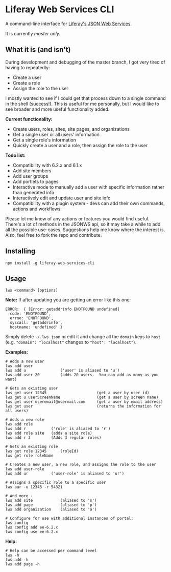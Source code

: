 # Liferay Web Services CLI
A command-line interface for [Liferay's JSON Web Services](https://www.liferay.com/api/jsonws).

It is currently *master only*.

## What it is (and isn't)
During development and debugging of the master branch, I got very tired of having to repeatedly:
- Create a user
- Create a role
- Assign the role to the user

I mostly wanted to see if I could get that process down to a single command in the shell (success!). This is useful for me personally, but I would like to see broader and more useful functionality added.

**Current functionality:**
- Create users, roles, sites, site pages, and organizations
- Get a single user or all users' information
- Get a single role's information
- Quickly create a user and a role, then assign the role to the user

**Todo list:**
- Compatibility with 6.2.x and 6.1.x
- Add site members
- Add user groups
- Add portlets to pages
- Interactive mode to manually add a user with specific information rather than generated info
- Interactively edit and update user and site info
- Compatibility with a plugin system - devs can add their own commands, actions and workflows.

Please let me know of any actions or features you would find useful.  There's a lot of methods in the JSONWS api, so it may take a while to add all the possible use-cases.  Suggestions help me know where the interest is.  Also, feel free to fork the repo and contribute.

## Installing
```
npm install -g liferay-web-services-cli
```

## Usage
```
lws <command> [options]
```

**Note:**
If after updating you are getting an error like this one:
```
ERROR:  { [Error: getaddrinfo ENOTFOUND undefined]
  code: 'ENOTFOUND',
  errno: 'ENOTFOUND',
  syscall: 'getaddrinfo',
  hostname: 'undefined' }
```
Simply delete `~/.lws.json` or edit it and change all the `domain` keys to `host` (e.g. `"domain": "localhost"` changes to `"host": "localhost"`).

**Examples:**
```
# Adds a new user
lws add user
lws add u               ('user' is aliased to 'u')
lws add user 20         (adds 20 users.  You can add as many as you want)

# Gets an existing user
lws get user 12345                      (get a user by user id)
lws get u userScreenName                (get a user by screen name)
lws get user useremail@usermail.com     (get a user by email address)
lws get user                            (returns the information for all users)

# Adds a new role
lws add role
lws add r           ('role' is aliased to 'r')
lws add role site   (adds a site role)
lws add r 3         (Adds 3 regular roles)

# Gets an existing role
lws get role 12345      (roleId)
lws get role roleName

# Creates a new user, a new role, and assigns the role to the user
lws add user-role 
lws add ur          ('user-role' is aliased to 'ur')

# Assigns a specific role to a specific user
lws aur -u 12345 -r 54321

# And more - 
lws add site            (aliased to 's')
lws add page            (aliased to 'p') 
lws add organization    (aliased to 'o')

# Configure for use with additional instances of portal:
lws config
lws config add ee-6.2.x
lws config use ee-6.2.x
```

**Help:**
```
# Help can be accessed per command level
lws -h
lws add -h
lws add page -h
```






